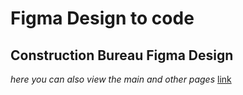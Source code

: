 # Figma Design to code
**Construction Bureau Figma Design**
---
*here you can also view the main and other pages* [link](https://nigarhs.github.io/figma-design/homepage/homepage.html)
